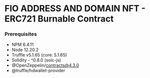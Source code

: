 # FIO ADDRESS AND DOMAIN NFT - ERC721 Burnable Contract

### Prerequisites 
- NPM 6.4.11
- Node 12.20.2
- Truffle v5.1.65 (core: 5.1.65)
- Solidity - ^0.8.0 (solc-js)
- @OpenZeppelin/contracts@4.3.0
- @truffle/hdwallet-provider
